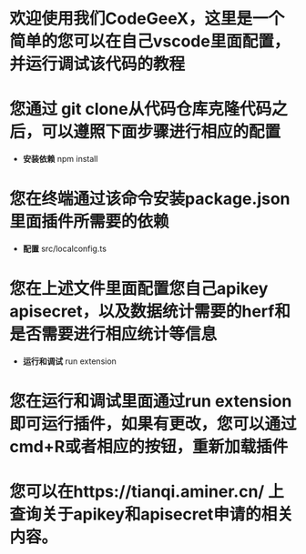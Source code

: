 # 欢迎使用我们CodeGeeX，这里是一个简单的您可以在自己vscode里面配置，并运行调试该代码的教程
# 您通过 git clone从代码仓库克隆代码之后，可以遵照下面步骤进行相应的配置

- **安装依赖**
npm install 
# 您在终端通过该命令安装package.json里面插件所需要的依赖

- **配置**
src/localconfig.ts
# 您在上述文件里面配置您自己apikey apisecret，以及数据统计需要的herf和是否需要进行相应统计等信息

- **运行和调试**
run extension
# 您在运行和调试里面通过run extension即可运行插件，如果有更改，您可以通过cmd+R或者相应的按钮，重新加载插件

# 您可以在https://tianqi.aminer.cn/ 上查询关于apikey和apisecret申请的相关内容。